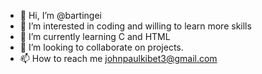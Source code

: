 - 👋 Hi, I’m @bartingei
- 👀 I’m interested in coding and willing to learn more skills
- 🌱 I’m currently learning C and HTML
- 💞️ I’m looking to collaborate on projects.
- 📫 How to reach me  johnpaulkibet3@gmail.com

<!---
bartingei/bartingei is a ✨ special ✨ repository because its `README.md` (this file) appears on your GitHub profile.
You can click the Preview link to take a look at your changes.
--->

